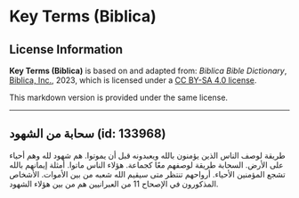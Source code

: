 # Key Terms (Biblica)

## License Information

**Key Terms (Biblica)** is based on and adapted from: _Biblica Bible Dictionary_, [Biblica, Inc.](https://www.biblica.com/), 2023, which is licensed under a [CC BY-SA 4.0 license](https://creativecommons.org/licenses/by-sa/4.0/legalcode.en).

This markdown version is provided under the same license.



--------------------------------

## سحابة من الشهود (id: 133968)

طريقة لوصف الناس الذين يؤمنون بالله ويعبدونه قبل أن يموتوا. هم شهود لله وهم أحياء على الأرض. السحابة طريقة لوصفهم معًا كجماعة. هؤلاء الناس ماتوا. أمثلة إيمانهم بالله تشجع المؤمنين الأحياء. أرواحهم تنتظر متى سيقيم الله شعبه من بين الأموات. الأشخاص المذكورون في الإصحاح 11 من العبرانيين هم من بين هؤلاء الشهود.


